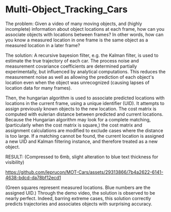 # Multi-Object_Tracking_Cars

The problem:
Given a video of many moving objects, and (highly incomplete) information about object locations at each frame, how can you associate objects with locations between frames? In other words, how can you know a measured location in one frame is the same object as a measured location in a later frame? 

The solution:
A recursive bayesion filter, e.g. the Kalman filter, is used to estimate the true trajectory of each car. The process noise and measurement covariance coefficients are determined partially experimentally, but influenced by analytical computations. This reduces the measurement noise as well as allowing the prediction of each object's location even when the object was unrecognized (causing lapses of location data for many frames).

Then, the hungarian algorithm is used to associate predicted locations with locations in the current frame, using a unique identifier (UID). It attempts to assign previously known objects to the new location. The cost matrix is computed with eulerian distance between predicted and current locations. Because the Hungarian algorithm may look for a complete matching, (particularly when the cost matrix is square,) the cost matrix and assignment calculations are modified to exclude cases where the distance is too large. If a matching cannot be found, the current location is assigned a new UID and Kalman filtering instance, and therefore treated as a new object.



RESULT: (Compressed to 6mb, slight alteration to blue text thickness for visibility)

https://github.com/leprucon/MOT-Cars/assets/29313866/7b4a2622-6141-4638-bdcd-da78bf12ecd1



(Green squares represent measured locations. Blue numbers are the assigned UID.)
Through the demo video, the solution is observed to be nearly perfect. Indeed, barring extreme cases, this solution correctly predicts trajectories and associates objects with surprising accuracy.

